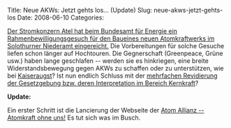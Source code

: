 Title: Neue AKWs: Jetzt gehts los... (Update)
Slug: neue-akws-jetzt-gehts-los
Date: 2008-06-10
Categories:

[Der Stromkonzern Atel hat beim Bundesamt für Energie ein Rahmenbewilligungsgesuch für den Baueines neuen Atomkraftwerks im Solothurner Niederamt eingereicht.](http://www.tagesanzeiger.ch/dyn/news/schweiz/885620.html) Die Vorbereitungen für solche Gesuche liefen schon länger auf Hochtouren. Die Gegnerschaft (Greenpeace, Grüne usw.) haben lange geschlafen -- werden sie es hinkriegen, eine breite Widerstandsbewegung gegen AKWs zu schaffen oder zu unterstützen, wie bei [Kaiseraugst](http://www.google.ch/search?q=kaiseraugst+akw)? Ist nun endlich Schluss mit der [mehrfachen Revidierung der Gesetzgebung bzw. deren Interpretation im Bereich Kernkraft](http://www.rotpunktverlag.ch/cgibib/germinal_shop.exe/VOLL?session_id=31543&titel_id=3750&titel_nummer=3750&caller=rotpunkt)?

**Update:**

Ein erster Schritt ist die Lancierung der Webseite der [Atom Allianz -- Atomkraft ohne uns!](http://www.stoppatom.ch/de/allianz/) Es tut sich was im Busch.
